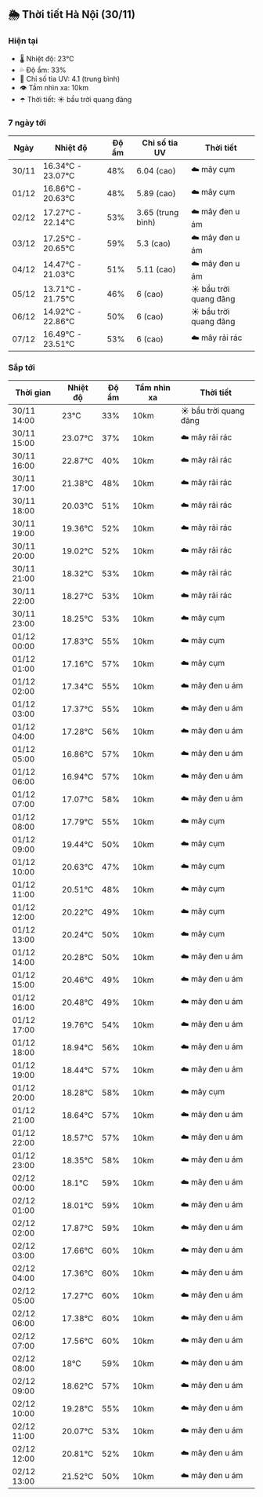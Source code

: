 ## 🌦️ Thời tiết Hà Nội (30/11)

### Hiện tại

- 🌡️ Nhiệt độ: 23℃
- 💦 Độ ẩm: 33%
- 🌟 Chỉ số tia UV: 4.1 (trung bình)
- 👁️ Tầm nhìn xa: 10km
- ☂️ Thời tiết: ☀️ bầu trời quang đãng

### 7 ngày tới

| Ngày | Nhiệt độ | Độ ẩm | Chỉ số tia UV | Thời tiết |
| --- | --- | --- | --- | --- |
| 30/11 | 16.34℃ - 23.07℃ | 48% | 6.04 (cao) | ☁️ mây cụm |
| 01/12 | 16.86℃ - 20.63℃ | 48% | 5.89 (cao) | ☁️ mây cụm |
| 02/12 | 17.27℃ - 22.14℃ | 53% | 3.65 (trung bình) | ☁️ mây đen u ám |
| 03/12 | 17.25℃ - 20.65℃ | 59% | 5.3 (cao) | ☁️ mây đen u ám |
| 04/12 | 14.47℃ - 21.03℃ | 51% | 5.11 (cao) | ☁️ mây đen u ám |
| 05/12 | 13.71℃ - 21.75℃ | 46% | 6 (cao) | ☀️ bầu trời quang đãng |
| 06/12 | 14.92℃ - 22.86℃ | 50% | 6 (cao) | ☀️ bầu trời quang đãng |
| 07/12 | 16.49℃ - 23.51℃ | 53% | 6 (cao) | ☁️ mây rải rác |

### Sắp tới

| Thời gian | Nhiệt độ | Độ ẩm | Tầm nhìn xa | Thời tiết |
| --- | --- | --- | --- | --- |
| 30/11 14:00 | 23℃ | 33% | 10km | ☀️ bầu trời quang đãng |
| 30/11 15:00 | 23.07℃ | 37% | 10km | ☁️ mây rải rác |
| 30/11 16:00 | 22.87℃ | 40% | 10km | ☁️ mây rải rác |
| 30/11 17:00 | 21.38℃ | 48% | 10km | ☁️ mây rải rác |
| 30/11 18:00 | 20.03℃ | 51% | 10km | ☁️ mây rải rác |
| 30/11 19:00 | 19.36℃ | 52% | 10km | ☁️ mây rải rác |
| 30/11 20:00 | 19.02℃ | 52% | 10km | ☁️ mây rải rác |
| 30/11 21:00 | 18.32℃ | 53% | 10km | ☁️ mây rải rác |
| 30/11 22:00 | 18.27℃ | 53% | 10km | ☁️ mây rải rác |
| 30/11 23:00 | 18.25℃ | 53% | 10km | ☁️ mây cụm |
| 01/12 00:00 | 17.83℃ | 55% | 10km | ☁️ mây cụm |
| 01/12 01:00 | 17.16℃ | 57% | 10km | ☁️ mây cụm |
| 01/12 02:00 | 17.34℃ | 55% | 10km | ☁️ mây đen u ám |
| 01/12 03:00 | 17.37℃ | 55% | 10km | ☁️ mây đen u ám |
| 01/12 04:00 | 17.28℃ | 56% | 10km | ☁️ mây đen u ám |
| 01/12 05:00 | 16.86℃ | 57% | 10km | ☁️ mây đen u ám |
| 01/12 06:00 | 16.94℃ | 57% | 10km | ☁️ mây đen u ám |
| 01/12 07:00 | 17.07℃ | 58% | 10km | ☁️ mây đen u ám |
| 01/12 08:00 | 17.79℃ | 55% | 10km | ☁️ mây cụm |
| 01/12 09:00 | 19.44℃ | 50% | 10km | ☁️ mây cụm |
| 01/12 10:00 | 20.63℃ | 47% | 10km | ☁️ mây cụm |
| 01/12 11:00 | 20.51℃ | 48% | 10km | ☁️ mây cụm |
| 01/12 12:00 | 20.22℃ | 49% | 10km | ☁️ mây cụm |
| 01/12 13:00 | 20.24℃ | 50% | 10km | ☁️ mây cụm |
| 01/12 14:00 | 20.28℃ | 50% | 10km | ☁️ mây đen u ám |
| 01/12 15:00 | 20.46℃ | 49% | 10km | ☁️ mây đen u ám |
| 01/12 16:00 | 20.48℃ | 49% | 10km | ☁️ mây đen u ám |
| 01/12 17:00 | 19.76℃ | 54% | 10km | ☁️ mây đen u ám |
| 01/12 18:00 | 18.94℃ | 56% | 10km | ☁️ mây đen u ám |
| 01/12 19:00 | 18.44℃ | 57% | 10km | ☁️ mây đen u ám |
| 01/12 20:00 | 18.28℃ | 58% | 10km | ☁️ mây cụm |
| 01/12 21:00 | 18.64℃ | 57% | 10km | ☁️ mây đen u ám |
| 01/12 22:00 | 18.57℃ | 57% | 10km | ☁️ mây đen u ám |
| 01/12 23:00 | 18.35℃ | 58% | 10km | ☁️ mây đen u ám |
| 02/12 00:00 | 18.1℃ | 59% | 10km | ☁️ mây đen u ám |
| 02/12 01:00 | 18.01℃ | 59% | 10km | ☁️ mây đen u ám |
| 02/12 02:00 | 17.87℃ | 59% | 10km | ☁️ mây đen u ám |
| 02/12 03:00 | 17.66℃ | 60% | 10km | ☁️ mây đen u ám |
| 02/12 04:00 | 17.36℃ | 60% | 10km | ☁️ mây đen u ám |
| 02/12 05:00 | 17.27℃ | 60% | 10km | ☁️ mây đen u ám |
| 02/12 06:00 | 17.38℃ | 60% | 10km | ☁️ mây đen u ám |
| 02/12 07:00 | 17.56℃ | 60% | 10km | ☁️ mây đen u ám |
| 02/12 08:00 | 18℃ | 59% | 10km | ☁️ mây đen u ám |
| 02/12 09:00 | 18.62℃ | 57% | 10km | ☁️ mây đen u ám |
| 02/12 10:00 | 19.28℃ | 55% | 10km | ☁️ mây đen u ám |
| 02/12 11:00 | 20.07℃ | 53% | 10km | ☁️ mây đen u ám |
| 02/12 12:00 | 20.81℃ | 52% | 10km | ☁️ mây đen u ám |
| 02/12 13:00 | 21.52℃ | 50% | 10km | ☁️ mây đen u ám |
